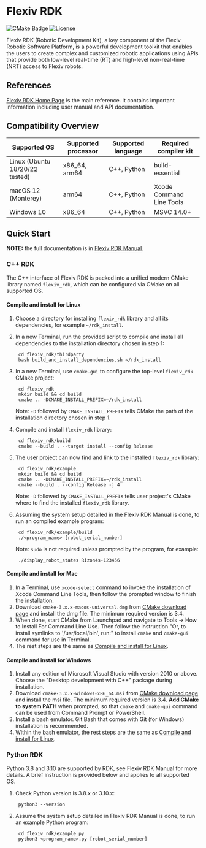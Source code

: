 # Flexiv RDK

![CMake Badge](https://github.com/flexivrobotics/flexiv_rdk/actions/workflows/cmake.yml/badge.svg)
[![License](https://img.shields.io/badge/License-Apache%202.0-blue.svg)](https://www.apache.org/licenses/LICENSE-2.0.html)

Flexiv RDK (Robotic Development Kit), a key component of the Flexiv Robotic Software Platform, is a powerful development toolkit that enables the users to create complex and customized robotic applications using APIs that provide both low-level real-time (RT) and high-level non-real-time (NRT) access to Flexiv robots.

## References

[Flexiv RDK Home Page](https://rdk.flexiv.com/) is the main reference. It contains important information including user manual and API documentation.

## Compatibility Overview

| **Supported OS**               | **Supported processor** | **Supported language** | **Required compiler kit** |
| ------------------------------ | ----------------------- | ---------------------- | ------------------------- |
| Linux (Ubuntu 18/20/22 tested) | x86_64, arm64           | C++, Python            | build-essential           |
| macOS 12 (Monterey)            | arm64                   | C++, Python            | Xcode Command Line Tools  |
| Windows 10                     | x86_64                  | C++, Python            | MSVC 14.0+                |

## Quick Start

**NOTE:** the full documentation is in [Flexiv RDK Manual](https://rdk.flexiv.com/manual/).

### C++ RDK

The C++ interface of Flexiv RDK is packed into a unified modern CMake library named ``flexiv_rdk``, which can be configured via CMake on all supported OS.

#### Compile and install for Linux

1. Choose a directory for installing ``flexiv_rdk`` library and all its dependencies, for example ``~/rdk_install``.
2. In a new Terminal, run the provided script to compile and install all dependencies to the installation directory chosen in step 1:

        cd flexiv_rdk/thirdparty
        bash build_and_install_dependencies.sh ~/rdk_install

3. In a new Terminal, use ``cmake-gui`` to configure the top-level ``flexiv_rdk`` CMake project:

        cd flexiv_rdk
        mkdir build && cd build
        cmake .. -DCMAKE_INSTALL_PREFIX=~/rdk_install

   Note: ``-D`` followed by ``CMAKE_INSTALL_PREFIX`` tells CMake the path of the installation directory chosen in step 1.
4. Compile and install ``flexiv_rdk`` library:

        cd flexiv_rdk/build
        cmake --build . --target install --config Release

5. The user project can now find and link to the installed ``flexiv_rdk`` library:

        cd flexiv_rdk/example
        mkdir build && cd build
        cmake .. -DCMAKE_INSTALL_PREFIX=~/rdk_install
        cmake --build . --config Release -j 4

   Note: ``-D`` followed by ``CMAKE_INSTALL_PREFIX`` tells user project's CMake where to find the installed ``flexiv_rdk`` library.
6. Assuming the system setup detailed in the Flexiv RDK Manual is done, to run an compiled example program:

        cd flexiv_rdk/example/build
        ./<program_name> [robot_serial_number]

    Note: ``sudo`` is not required unless prompted by the program, for example:

        ./display_robot_states Rizon4s-123456
        
#### Compile and install for Mac

1. In a Terminal, use ``xcode-select`` command to invoke the installation of Xcode Command Line Tools, then follow the prompted window to finish the installation.
2. Download ``cmake-3.x.x-macos-universal.dmg`` from [CMake download page](https://cmake.org/download/) and install the dmg file. The minimum required version is 3.4.
3. When done, start CMake from Launchpad and navigate to Tools -> How to Install For Command Line Use. Then follow the instruction "Or, to install symlinks to '/usr/local/bin', run:" to install ``cmake`` and ``cmake-gui`` command for use in Terminal.
4. The rest steps are the same as [Compile and install for Linux](#compile-and-install-for-linux).

#### Compile and install for Windows

1. Install any edition of Microsoft Visual Studio with version 2010 or above. Choose the "Desktop development with C++" package during installation.
2. Download ``cmake-3.x.x-windows-x86_64.msi`` from [CMake download page](https://cmake.org/download/) and install the msi file. The minimum required version is 3.4. **Add CMake to system PATH** when prompted, so that ``cmake`` and ``cmake-gui`` command can be used from Command Prompt or PowerShell.
3. Install a bash emulator. Git Bash that comes with Git (for Windows) installation is recommended.
4. Within the bash emulator, the rest steps are the same as [Compile and install for Linux](#compile-and-install-for-linux).

### Python RDK

Python 3.8 and 3.10 are supported by RDK, see Flexiv RDK Manual for more details. A brief instruction is provided below and applies to all supported OS.

1. Check Python version is 3.8.x or 3.10.x:

        python3 --version

2. Assume the system setup detailed in Flexiv RDK Manual is done, to run an example Python program:

        cd flexiv_rdk/example_py
        python3 <program_name>.py [robot_serial_number]
